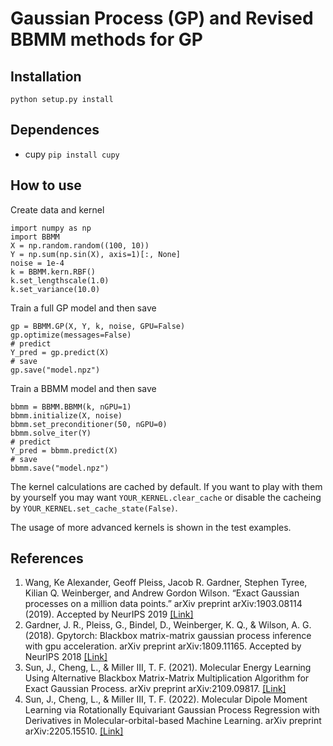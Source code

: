 # Gaussian Process (GP) and Revised BBMM methods for GP

## Installation ##
```python setup.py install```

## Dependences ##
* cupy ```pip install cupy ``` 

## How to use ##
Create data and kernel
```
import numpy as np
import BBMM
X = np.random.random((100, 10))
Y = np.sum(np.sin(X), axis=1)[:, None]
noise = 1e-4
k = BBMM.kern.RBF()
k.set_lengthscale(1.0)
k.set_variance(10.0)
```

Train a full GP model and then save
```
gp = BBMM.GP(X, Y, k, noise, GPU=False)
gp.optimize(messages=False)
# predict
Y_pred = gp.predict(X)
# save
gp.save("model.npz")
```

Train a BBMM model and then save
```
bbmm = BBMM.BBMM(k, nGPU=1)
bbmm.initialize(X, noise)
bbmm.set_preconditioner(50, nGPU=0)
bbmm.solve_iter(Y)
# predict
Y_pred = bbmm.predict(X)
# save
bbmm.save("model.npz")
```

The kernel calculations are cached by default. If you want to play with them by yourself you may want `YOUR_KERNEL.clear_cache` or disable the cacheing by `YOUR_KERNEL.set_cache_state(False)`.

The usage of more advanced kernels is shown in the test examples.

## References ##
1. Wang, Ke Alexander, Geoff Pleiss, Jacob R. Gardner, Stephen Tyree, Kilian Q. Weinberger, and Andrew Gordon Wilson. “Exact Gaussian processes on a million data points.” arXiv preprint arXiv:1903.08114 (2019). Accepted by NeurIPS 2019 [[Link]](https://arxiv.org/abs/1903.08114)
2. Gardner, J. R., Pleiss, G., Bindel, D., Weinberger, K. Q., & Wilson, A. G. (2018). Gpytorch: Blackbox matrix-matrix gaussian process inference with gpu acceleration. arXiv preprint arXiv:1809.11165. Accepted by NeurIPS 2018 [[Link]](https://arxiv.org/abs/1809.11165)
3. Sun, J., Cheng, L., & Miller III, T. F. (2021). Molecular Energy Learning Using Alternative Blackbox Matrix-Matrix Multiplication Algorithm for Exact Gaussian Process. arXiv preprint arXiv:2109.09817. [[Link]](https://arxiv.org/abs/2109.09817)
4. Sun, J., Cheng, L., & Miller III, T. F. (2022). Molecular Dipole Moment Learning via Rotationally Equivariant Gaussian Process Regression with Derivatives in Molecular-orbital-based Machine Learning. arXiv preprint arXiv:2205.15510. [[Link]](https://arxiv.org/abs/2205.15510)
